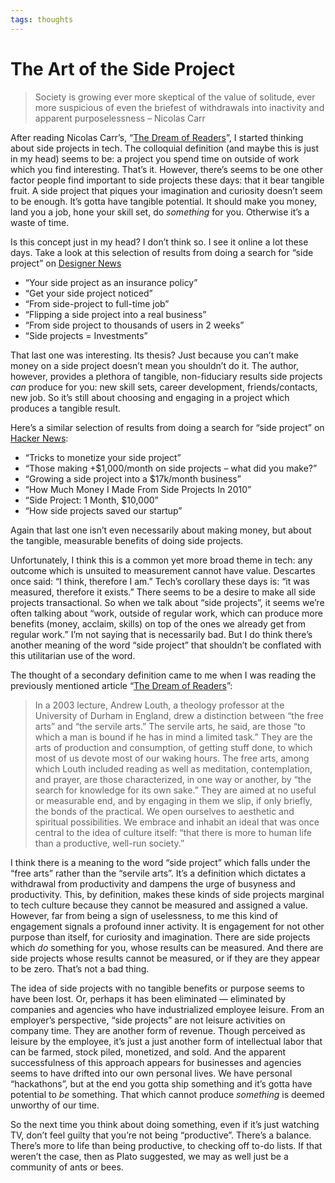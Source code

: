 ```yaml
---
tags: thoughts
---
```


# The Art of the Side Project

> Society is growing ever more skeptical of the value of solitude, ever more suspicious of even the briefest of withdrawals into inactivity and apparent purposelessness – Nicolas Carr

After reading Nicolas Carr’s, “[The Dream of Readers](http://www.roughtype.com/?p=4120)”, I started thinking about side projects in tech. The colloquial definition (and maybe this is just in my head) seems to be: a project you spend time on outside of work which you find interesting. That’s it. However, there’s seems to be one other factor people find important to side projects these days: that it bear tangible fruit. A side project that piques your imagination and curiosity doesn’t seem to be enough. It’s gotta have tangible potential. It should make you money, land you a job, hone your skill set, do *something* for you. Otherwise it’s a waste of time.

Is this concept just in my head? I don’t think so. I see it online a lot these days. Take a look at this selection of results from doing a search for “side project” on [Designer News](https://www.designernews.co)

- “Your side project as an insurance policy”
- “Get your side project noticed”
- “From side-project to full-time job”
- “Flipping a side project into a real business”
- “From side project to thousands of users in 2 weeks”
- “Side projects = Investments”

That last one was interesting. Its thesis? Just because you can’t make money on a side project doesn’t mean you shouldn’t do it. The author, however, provides a plethora of tangible, non-fiduciary results side projects *can* produce for you: new skill sets, career development, friends/contacts, new job. So it’s still about choosing and engaging in a project which produces a tangible result.

Here’s a similar selection of results from doing a search for “side project” on [Hacker News](https://news.ycombinator.com):

- “Tricks to monetize your side project”
- “Those making +$1,000/month on side projects – what did you make?”
- “Growing a side project into a $17k/month business”
- “How Much Money I Made From Side Projects In 2010”
- “Side Project: 1 Month, $10,000”
- “How side projects saved our startup”

Again that last one isn’t even necessarily about making money, but about the tangible, measurable benefits of doing side projects.

Unfortunately, I think this is a common yet more broad theme in tech: any outcome which is unsuited to measurement cannot have value. Descartes once said: “I think, therefore I am.” Tech’s corollary these days is: “it was measured, therefore it exists.” There seems to be a desire to make all side projects transactional. So when we talk about “side projects”, it seems we’re often talking about “work, outside of regular work, which can produce more benefits (money, acclaim, skills) on top of the ones we already get from regular work.” I’m not saying that is necessarily bad. But I do think there’s another meaning of the word “side project” that shouldn’t be conflated with this utilitarian use of the word.

The thought of a secondary definition came to me when I was reading the previously mentioned article “[The Dream of Readers](http://www.roughtype.com/?p=4120)”:

> In a 2003 lecture, Andrew Louth, a theology professor at the University of Durham in England, drew a distinction between “the free arts” and “the servile arts.” The servile arts, he said, are those “to which a man is bound if he has in mind a limited task.” They are the arts of production and consumption, of getting stuff done, to which most of us devote most of our waking hours. The free arts, among which Louth included reading as well as meditation, contemplation, and prayer, are those characterized, in one way or another, by “the search for knowledge for its own sake.” They are aimed at no useful or measurable end, and by engaging in them we slip, if only briefly, the bonds of the practical. We open ourselves to aesthetic and spiritual possibilities. We embrace and inhabit an ideal that was once central to the idea of culture itself: “that there is more to human life than a productive, well-run society.”

I think there is a meaning to the word “side project” which falls under the “free arts” rather than the “servile arts”. It’s a definition which dictates a withdrawal from productivity and dampens the urge of busyness and productivity. This, by definition, makes these kinds of side projects marginal to tech culture because they cannot be measured and assigned a value. However, far from being a sign of uselessness, to me this kind of engagement signals a profound inner activity. It is engagement for not other purpose than itself, for curiosity and imagination. There are side projects which *do* something for you, whose results can be measured. And there are side projects whose results cannot be measured, or if they are they appear to be zero. That’s not a bad thing.

The idea of side projects with no tangible benefits or purpose seems to have been lost. Or, perhaps it has been eliminated — eliminated by companies and agencies who have industrialized employee leisure. From an employer’s perspective, “side projects” are not leisure activities on company time. They are another form of revenue. Though perceived as leisure by the employee, it’s just a just another form of intellectual labor that can be farmed, stock piled, monetized, and sold. And the apparent successfulness of this approach appears for businesses and agencies seems to have drifted into our own personal lives. We have personal “hackathons”, but at the end you gotta ship something and it’s gotta have potential to *be* something. That which cannot produce *something* is deemed unworthy of our time.

So the next time you think about doing something, even if it’s just watching TV, don’t feel guilty that you’re not being “productive”. There’s a balance. There’s more to life than being productive, to checking off to-do lists. If that weren’t the case, then as Plato suggested, we may as well just be a community of ants or bees.
